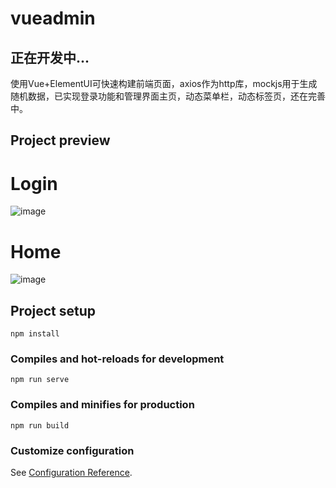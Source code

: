 # vueadmin
## 正在开发中...
使用Vue+ElementUI可快速构建前端页面，axios作为http库，mockjs用于生成随机数据，已实现登录功能和管理界面主页，动态菜单栏，动态标签页，还在完善中。

## Project preview

# Login
![image](https://user-images.githubusercontent.com/71574640/153979814-38d7fe0e-d944-4a32-abe7-d81ad5230cf7.png)

# Home
![image](https://user-images.githubusercontent.com/71574640/153979775-3916df9e-51b5-4bfd-a1ba-f4edc0c5ce14.png)




## Project setup
```
npm install
```

### Compiles and hot-reloads for development
```
npm run serve
```

### Compiles and minifies for production
```
npm run build
```

### Customize configuration
See [Configuration Reference](https://cli.vuejs.org/config/).
